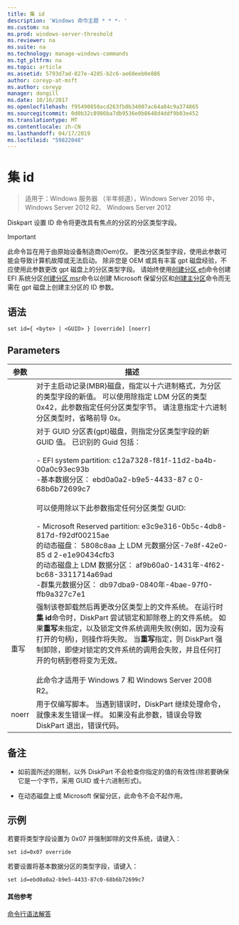 ```yaml
---
title: 集 id
description: 'Windows 命令主题 * * *- '
ms.custom: na
ms.prod: windows-server-threshold
ms.reviewer: na
ms.suite: na
ms.technology: manage-windows-commands
ms.tgt_pltfrm: na
ms.topic: article
ms.assetid: 5793d7ad-827e-4285-b2c6-ae60eeb0e886
author: coreyp-at-msft
ms.author: coreyp
manager: dongill
ms.date: 10/16/2017
ms.openlocfilehash: f95490850acd263fb0b34007ac64a84c9a374865
ms.sourcegitcommit: 0d0b32c8986ba7db9536e0b8648d4ddf9b03e452
ms.translationtype: MT
ms.contentlocale: zh-CN
ms.lasthandoff: 04/17/2019
ms.locfileid: "59822048"
---
```

# <a name="set-id"></a>集 id

>适用于：Windows 服务器 （半年频道），Windows Server 2016 中，Windows Server 2012 R2、 Windows Server 2012

Diskpart 设置 ID 命令将更改具有焦点的分区的分区类型字段。  
  
> [!IMPORTANT]  
> 此命令旨在用于由原始设备制造商\(Oem\)仅。 更改分区类型字段，使用此参数可能会导致计算机故障或无法启动。 除非您是 OEM 或具有丰富 gpt 磁盘经验，不应使用此参数更改 gpt 磁盘上的分区类型字段。 请始终使用[创建分区 efi](create-partition-efi.md)命令创建 EFI 系统分区[创建分区 msr](create-partition-msr.md)命令以创建 Microsoft 保留分区和[创建主分区](create-partition-primary.md)命令而无需在 gpt 磁盘上创建主分区的 ID 参数。  
  
  
  
## <a name="syntax"></a>语法  
  
```  
set id={ <byte> | <GUID> } [override] [noerr]  
```  
  
## <a name="parameters"></a>Parameters  
  
|参数|描述|  
|-------|--------|  
|<byte>|对于主启动记录\(MBR\)磁盘，指定以十六进制格式，为分区的类型字段的新值。 可以使用除指定 LDM 分区的类型 0x42，此参数指定任何分区类型字节。 请注意指定十六进制分区类型时，省略前导 0x。|  
|<GUID>|对于 GUID 分区表\(gpt\)磁盘，则指定分区类型字段的新 GUID 值。 已识别的 Guid 包括：<br /><br />-   EFI system partition: c12a7328\-f81f\-11d2\-ba4b\-00a0c93ec93b<br />-基本数据分区： ebd0a0a2\-b9e5\-4433\-87 c 0\-68b6b72699c7<br /><br />可以使用除以下此参数指定任何分区类型 GUID:<br /><br />-   Microsoft Reserved partition: e3c9e316\-0b5c\-4db8\-817d\-f92df00215ae<br />的动态磁盘： 5808c8aa 上 LDM 元数据分区\-7e8f\-42e0\-85 d 2\-e1e90434cfb3<br />的动态磁盘上 LDM 数据分区： af9b60a0\-1431年\-4f62\-bc68\-3311714a69ad<br />-群集元数据分区： db97dba9\-0840年\-4bae\-97f0\-ffb9a327c7e1|  
|重写|强制该卷卸载然后再更改分区类型上的文件系统。 在运行时**集 id**命令时，DiskPart 尝试锁定和卸除卷上的文件系统。 如果**重写**未指定，以及锁定文件系统调用失败\(例如，因为没有打开的句柄\)，则操作将失败。 当**重写**指定，则 DiskPart 强制卸除，即使对锁定的文件系统的调用会失败，并且任何打开的句柄到卷将变为无效。<br /><br />此命令才适用于 Windows 7 和 Windows Server 2008 R2。|  
|noerr|用于仅编写脚本。 当遇到错误时，DiskPart 继续处理命令，就像未发生错误一样。 如果没有此参数，错误会导致 DiskPart 退出，错误代码。|  
  
## <a name="remarks"></a>备注  
  
-   如前面所述的限制，以外 DiskPart 不会检查你指定的值的有效性\(除若要确保它是一个字节，采用 GUID 或十六进制形式\)。  
  
-   在动态磁盘上或 Microsoft 保留分区，此命令不会不起作用。  
  
## <a name="BKMK_examples"></a>示例  
若要将类型字段设置为 0x07 并强制卸除的文件系统，请键入：  
  
```  
set id=0x07 override  
```  
  
若要设置将基本数据分区的类型字段，请键入：  
  
```  
set id=ebd0a0a2-b9e5-4433-87c0-68b6b72699c7  
```  
  
#### <a name="additional-references"></a>其他参考  
[命令行语法解答](command-line-syntax-key.md)  
  

  

